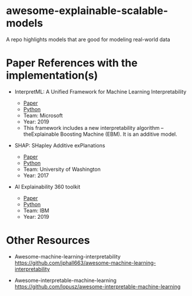 # awesome-explainable-scalable-models
A repo highlights models that are good for modeling real-world data


# Paper References with the implementation(s)
- InterpretML: A Unified Framework for Machine Learning Interpretability
  - [Paper](https://arxiv.org/pdf/1909.09223.pdf)
  - [Python](https://github.com/interpretml/interpret)
  - Team: Microsoft
  - Year: 2019
  - This framework includes a new interpretability algorithm – theExplainable Boosting Machine (EBM). It is an additive model.

- SHAP: SHapley Additive exPlanations
  - [Paper](http://papers.nips.cc/paper/7062-a-unified-approach-to-interpreting-model-predictions.pdf)
  - [Python](https://github.com/slundberg/shap)
  - Team: University of Washington
  - Year: 2017

- AI Explainability 360 toolkit  
  - [Paper](https://arxiv.org/pdf/1909.03012.pdf)  
  - [Python](https://github.com/IBM/AIX360/)  
  - Team: IBM  
  - Year: 2019  


# Other Resources
* Awesome-machine-learning-interpretability  
https://github.com/jphall663/awesome-machine-learning-interpretability  

* Awesome-interpretable-machine-learning
https://github.com/lopusz/awesome-interpretable-machine-learning
